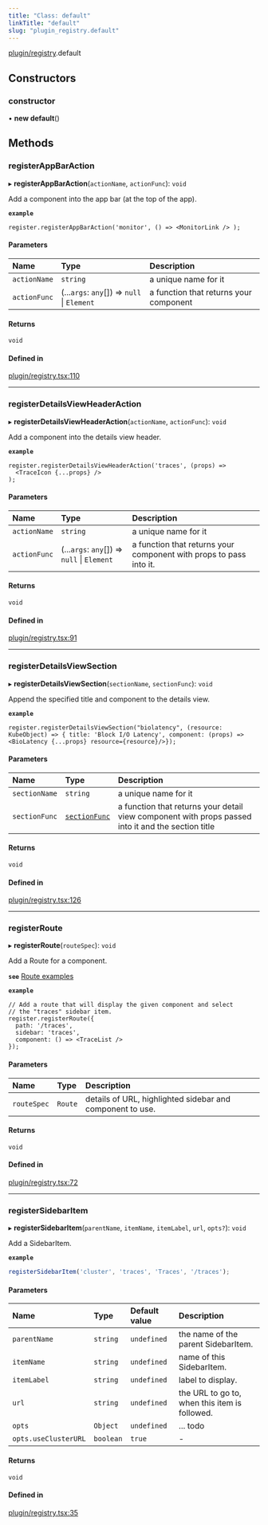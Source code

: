 ```yaml
---
title: "Class: default"
linkTitle: "default"
slug: "plugin_registry.default"
---
```


[plugin/registry](../modules/plugin_registry.md).default

## Constructors

### constructor

• **new default**()

## Methods

### registerAppBarAction

▸ **registerAppBarAction**(`actionName`, `actionFunc`): `void`

Add a component into the app bar (at the top of the app).

**`example`**

```JSX
register.registerAppBarAction('monitor', () => <MonitorLink /> );
```

#### Parameters

| Name | Type | Description |
| :------ | :------ | :------ |
| `actionName` | `string` | a unique name for it |
| `actionFunc` | (...`args`: `any`[]) => ``null`` \| `Element` | a function that returns your component |

#### Returns

`void`

#### Defined in

[plugin/registry.tsx:110](https://github.com/kinvolk/headlamp/blob/d0c9391/frontend/src/plugin/registry.tsx#L110)

___

### registerDetailsViewHeaderAction

▸ **registerDetailsViewHeaderAction**(`actionName`, `actionFunc`): `void`

Add a component into the details view header.

**`example`**

```JSX
register.registerDetailsViewHeaderAction('traces', (props) =>
  <TraceIcon {...props} />
);
```

#### Parameters

| Name | Type | Description |
| :------ | :------ | :------ |
| `actionName` | `string` | a unique name for it |
| `actionFunc` | (...`args`: `any`[]) => ``null`` \| `Element` | a function that returns your component                     with props to pass into it. |

#### Returns

`void`

#### Defined in

[plugin/registry.tsx:91](https://github.com/kinvolk/headlamp/blob/d0c9391/frontend/src/plugin/registry.tsx#L91)

___

### registerDetailsViewSection

▸ **registerDetailsViewSection**(`sectionName`, `sectionFunc`): `void`

Append the specified title and component to the details view.

**`example`**

```JSX
register.registerDetailsViewSection("biolatency", (resource: KubeObject) => { title: 'Block I/O Latency', component: (props) => <BioLatency {...props} resource={resource}/>});
```

#### Parameters

| Name | Type | Description |
| :------ | :------ | :------ |
| `sectionName` | `string` | a unique name for it |
| `sectionFunc` | [`sectionFunc`](../modules/plugin_registry.md#sectionfunc) | a function that returns your detail view component with props                      passed into it and the section title |

#### Returns

`void`

#### Defined in

[plugin/registry.tsx:126](https://github.com/kinvolk/headlamp/blob/d0c9391/frontend/src/plugin/registry.tsx#L126)

___

### registerRoute

▸ **registerRoute**(`routeSpec`): `void`

Add a Route for a component.

**`see`** [Route examples](https://github.com/kinvolk/headlamp/blob/main/frontend/src/lib/router.tsx)

**`example`**

```JSX
// Add a route that will display the given component and select
// the "traces" sidebar item.
register.registerRoute({
  path: '/traces',
  sidebar: 'traces',
  component: () => <TraceList />
});
```

#### Parameters

| Name | Type | Description |
| :------ | :------ | :------ |
| `routeSpec` | `Route` | details of URL, highlighted sidebar and component to use. |

#### Returns

`void`

#### Defined in

[plugin/registry.tsx:72](https://github.com/kinvolk/headlamp/blob/d0c9391/frontend/src/plugin/registry.tsx#L72)

___

### registerSidebarItem

▸ **registerSidebarItem**(`parentName`, `itemName`, `itemLabel`, `url`, `opts?`): `void`

Add a SidebarItem.

**`example`**

```javascript
registerSidebarItem('cluster', 'traces', 'Traces', '/traces');
```

#### Parameters

| Name | Type | Default value | Description |
| :------ | :------ | :------ | :------ |
| `parentName` | `string` | `undefined` | the name of the parent SidebarItem. |
| `itemName` | `string` | `undefined` | name of this SidebarItem. |
| `itemLabel` | `string` | `undefined` | label to display. |
| `url` | `string` | `undefined` | the URL to go to, when this item is followed. |
| `opts` | `Object` | `undefined` | ... todo |
| `opts.useClusterURL` | `boolean` | `true` | - |

#### Returns

`void`

#### Defined in

[plugin/registry.tsx:35](https://github.com/kinvolk/headlamp/blob/d0c9391/frontend/src/plugin/registry.tsx#L35)
